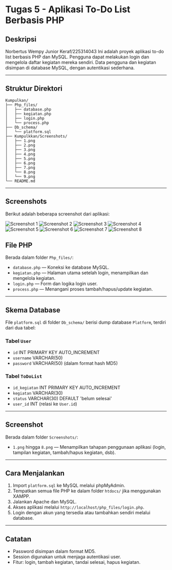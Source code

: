 # Tugas 5 - Aplikasi To-Do List Berbasis PHP

## Deskripsi
Norbertus Wempy Junior Keraf/225314043
Ini adalah proyek aplikasi to-do list berbasis PHP dan MySQL. Pengguna dapat melakukan login dan mengelola daftar kegiatan mereka sendiri. Data pengguna dan kegiatan disimpan di database MySQL, dengan autentikasi sederhana.

---

## Struktur Direktori

```
Kumpulkan/
├── Php_files/
│   ├── database.php
│   ├── kegiatan.php
│   ├── login.php
│   └── process.php
├── Db_schema/
│   └── platform.sql
├── Kumpulkkan/Screenshots/
│   ├── 1.png
│   ├── 2.png
│   ├── 3.png
│   ├── 4.png
│   ├── 5.png
│   ├── 6.png
│   ├── 7.png
│   └── 8.png
│   └── 9.png 
└── README.md
```

---
## Screenshots

Berikut adalah beberapa screenshot dari aplikasi:

![Screenshot 1](Kumpulkan/Screenshot/1.png)
![Screenshot 2](Kumpulkan/Screenshot/2.png)
![Screenshot 3](Kumpulkan/Screenshot/3.png)
![Screenshot 4](Kumpulkan/Screenshot/4.png)
![Screenshot 5](Kumpulkan/Screenshot/5.png)
![Screenshot 6](Kumpulkan/Screenshot/6.png)
![Screenshot 7](Kumpulkan/Screenshot/7.png)
![Screenshot 8](Kumpulkan/Screenshot/8.png)
## File PHP

Berada dalam folder `Php_files/`:

- `database.php` — Koneksi ke database MySQL.
- `kegiatan.php` — Halaman utama setelah login, menampilkan dan mengelola kegiatan.
- `login.php` — Form dan logika login user.
- `process.php` — Menangani proses tambah/hapus/update kegiatan.

---

## Skema Database

File `platform.sql` di folder `Db_schema/` berisi dump database `Platform`, terdiri dari dua tabel:

### Tabel `User`
- `id` INT PRIMARY KEY AUTO_INCREMENT
- `username` VARCHAR(50)
- `password` VARCHAR(50) (dalam format hash MD5)

### Tabel `ToDoList`
- `id_kegiatan` INT PRIMARY KEY AUTO_INCREMENT
- `kegiatan` VARCHAR(30)
- `status` VARCHAR(30) DEFAULT 'belum selesai'
- `user_id` INT (relasi ke `User.id`)

---

## Screenshot

Berada dalam folder `Screenshots/`:

- `1.png` hingga `8.png` — Menampilkan tahapan penggunaan aplikasi (login, tampilan kegiatan, tambah/hapus kegiatan, dsb).

---

## Cara Menjalankan

1. Import `platform.sql` ke MySQL melalui phpMyAdmin.
2. Tempatkan semua file PHP ke dalam folder `htdocs/` jika menggunakan XAMPP.
3. Jalankan Apache dan MySQL.
4. Akses aplikasi melalui `http://localhost/php_files/login.php`.
5. Login dengan akun yang tersedia atau tambahkan sendiri melalui database.

---

## Catatan

- Password disimpan dalam format MD5.
- Session digunakan untuk menjaga autentikasi user.
- Fitur: login, tambah kegiatan, tandai selesai, hapus kegiatan.

